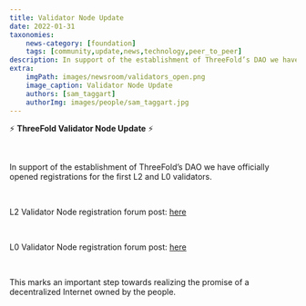 ```yaml
---
title: Validator Node Update 
date: 2022-01-31
taxonomies:
    news-category: [foundation]
    tags: [community,update,news,technology,peer_to_peer]
description: In support of the establishment of ThreeFold’s DAO we have officially opened registrations for the first L2 and L0 validators.
extra:
    imgPath: images/newsroom/validators_open.png
    image_caption: Validator Node Update
    authors: [sam_taggart]
    authorImg: images/people/sam_taggart.jpg
---
```



⚡ **ThreeFold Validator Node Update** ⚡

<br/>

In support of the establishment of ThreeFold’s DAO we have officially opened registrations for the first L2 and L0 validators.

<br/>

L2 Validator Node registration forum post: [here](https://forum.threefold.io/t/procedure-to-register-your-l2-validator-node/1864)

<br/>

L0 Validator Node registration forum post: [here](https://forum.threefold.io/t/procedure-to-register-your-l0-validator-nodes/1866)

<br/>

This marks an important step towards realizing the promise of a decentralized Internet owned by the people.
